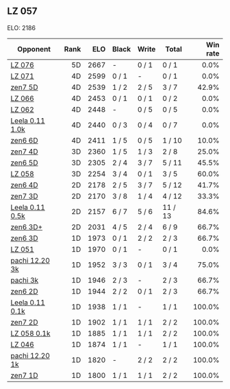 ## LZ 057 ##

ELO: 2186

Opponent | Rank | ELO | Black | Write | Total | Win rate
---------|-----:|----:|-------|-------|-------|-------:
[LZ 076](LZ%20076.md) | 5D | 2667 | - | 0 / 1 | 0 / 1 | 0.0%
[LZ 071](LZ%20071.md) | 4D | 2599 | 0 / 1 | - | 0 / 1 | 0.0%
[zen7 5D](zen7%205D.md) | 4D | 2539 | 1 / 2 | 2 / 5 | 3 / 7 | 42.9%
[LZ 066](LZ%20066.md) | 4D | 2453 | 0 / 1 | 0 / 1 | 0 / 2 | 0.0%
[LZ 062](LZ%20062.md) | 4D | 2448 | - | 0 / 5 | 0 / 5 | 0.0%
[Leela 0.11 1.0k](Leela%200.11%201.0k.md) | 4D | 2440 | 0 / 3 | 0 / 4 | 0 / 7 | 0.0%
[zen6 6D](zen6%206D.md) | 4D | 2411 | 1 / 5 | 0 / 5 | 1 / 10 | 10.0%
[zen7 4D](zen7%204D.md) | 3D | 2360 | 1 / 5 | 1 / 3 | 2 / 8 | 25.0%
[zen6 5D](zen6%205D.md) | 3D | 2305 | 2 / 4 | 3 / 7 | 5 / 11 | 45.5%
[LZ 058](LZ%20058.md) | 3D | 2254 | 3 / 4 | 0 / 1 | 3 / 5 | 60.0%
[zen6 4D](zen6%204D.md) | 2D | 2178 | 2 / 5 | 3 / 7 | 5 / 12 | 41.7%
[zen7 3D](zen7%203D.md) | 2D | 2170 | 3 / 8 | 1 / 4 | 4 / 12 | 33.3%
[Leela 0.11 0.5k](Leela%200.11%200.5k.md) | 2D | 2157 | 6 / 7 | 5 / 6 | 11 / 13 | 84.6%
[zen6 3D+](zen6%203D+.md) | 2D | 2031 | 4 / 5 | 2 / 4 | 6 / 9 | 66.7%
[zen6 3D](zen6%203D.md) | 1D | 1973 | 0 / 1 | 2 / 2 | 2 / 3 | 66.7%
[LZ 051](LZ%20051.md) | 1D | 1970 | 0 / 1 | - | 0 / 1 | 0.0%
[pachi 12.20 3k](pachi%2012.20%203k.md) | 1D | 1952 | 3 / 3 | 0 / 1 | 3 / 4 | 75.0%
[pachi 3k](pachi%203k.md) | 1D | 1946 | 2 / 3 | - | 2 / 3 | 66.7%
[zen6 2D](zen6%202D.md) | 1D | 1944 | 2 / 2 | 0 / 1 | 2 / 3 | 66.7%
[Leela 0.11 0.1k](Leela%200.11%200.1k.md) | 1D | 1938 | 1 / 1 | - | 1 / 1 | 100.0%
[zen7 2D](zen7%202D.md) | 1D | 1902 | 1 / 1 | 1 / 1 | 2 / 2 | 100.0%
[LZ 058 0.1k](LZ%20058%200.1k.md) | 1D | 1885 | 1 / 1 | 1 / 1 | 2 / 2 | 100.0%
[LZ 046](LZ%20046.md) | 1D | 1874 | 1 / 1 | - | 1 / 1 | 100.0%
[pachi 12.20 1k](pachi%2012.20%201k.md) | 1D | 1820 | - | 2 / 2 | 2 / 2 | 100.0%
[zen7 1D](zen7%201D.md) | 1D | 1800 | 1 / 1 | 1 / 1 | 2 / 2 | 100.0%

